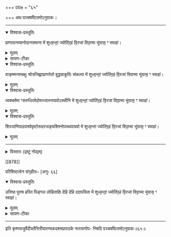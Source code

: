 +++
title = "६५"

+++
अथ पञ्चषष्टितमोऽनुवाकः।
________________________
<details open><summary>विश्वास-प्रस्तुतिः</summary>

प्राणापानव्यानोदानसमाना मे॑ शुध्य॒न्तां॒
ज्योति॑र॒हं वि॒रजा॑ विपा॒प्मा भू॑यास॒ ꣳ स्वाहा॑।
</details>

<details><summary>मूलम्</summary>

प्राणापानव्यानोदानसमाना मे॑ शुध्य॒न्तां॒
ज्योति॑र॒हं वि॒रजा॑ विपा॒प्मा भू॑यास॒ ꣳ स्वाहा॑।
</details>


<details><summary>सायण-टीका</summary>

टीकाः [अन्यत्र](/vedAH_yajuH/taittirIyam/AraNyakam/sarva-prastutiH/06_mahA-nArAyaNopaniShat/51-57_virajA_vipApmA) । 
</details>


<details open><summary>विश्वास-प्रस्तुतिः</summary>

वाङ्ममनश्चक्षुः श्रोत्रजिह्वाघ्राणरेतो बुद्ध्याकूतिः संकल्पा मे॑
शुध्य॒न्तां॒ ज्योति॑र॒हं वि॒रजा॑ विपाप्मा भू॑यास॒ ꣳ स्वाहा॑।
</details>

<details><summary>मूलम्</summary>

वाङ्ममनश्चक्षुः श्रोत्रजिह्वाघ्राणरेतो बुद्ध्याकूतिः संकल्पा मे॑
शुध्य॒न्तां॒ ज्योति॑र॒हं वि॒रजा॑ विपाप्मा भू॑यास॒ ꣳ स्वाहा॑।
</details>


<details open><summary>विश्वास-प्रस्तुतिः</summary>

त्वक्चर्ममा ꣳसरुधिरमेदोमज्जास्नायवोऽस्थीनि मे॑
शुध्य॒न्तां॒ ज्योति॑र॒हं वि॒रजा॑ विपा॒प्मा भू॑यास॒ ꣳ स्वाहा॑।

</details>

<details><summary>मूलम्</summary>

त्वक्चर्ममा ꣳसरुधिरमेदोमज्जास्नायवोऽस्थीनि मे॑
शुध्य॒न्तां॒ ज्योति॑र॒हं वि॒रजा॑ विपा॒प्मा भू॑यास॒ ꣳ स्वाहा॑।

</details>


<details open><summary>विश्वास-प्रस्तुतिः</summary>

शिरःपाणिपादपार्श्वपृष्टोरूदरजङ्घशिश्नोपस्थपायवो मे॑
शुध्य॒न्तां ज्योति॑र॒हं वि॒रजा॑ विपा॒प्मा भू॑यास॒ ꣳ स्वाहा॑।
</details>

<details><summary>मूलम्</summary>

शिरःपाणिपादपार्श्वपृष्टोरूदरजङ्घशिश्नोपस्थपायवो मे॑
शुध्य॒न्तां ज्योति॑र॒हं वि॒रजा॑ विपा॒प्मा भू॑यास॒ ꣳ स्वाहा॑।
</details>


________________________
<details><summary>विस्तारः (द्रष्टुं नोद्यम्)</summary>

*इयं चानुवाकपरिगणनानुरोधेनानुवाकसमाप्तिः। छ. पुस्तकानुरोधेन तु (६७) तमानुवाकसमाप्ति। +छ. पुस्तकेऽत्र (६८) तमानुवाकसमाप्तिः। इयं च मूलोक्तानुवाकपरिगणनविरुद्धा। *छ. पुस्तकेऽत्र (६९) तमानुवाकसमाप्तिः। इयं च मूलोक्तानुवाकपरिगणनविरुद्धा। +एतदग्रे छ. पुस्तके (७०) तमानुवाकसमाप्तिर्मूलोक्तानुवाकपरिगणनविरुद्धा। * एतदग्रे छ. पुस्तके (७१) तमानुवाकसमाप्तिः, सा च मूलोक्तानुवाकपरिगणनविरुद्धा।
</details>


[[878]]

परिशिष्टत्वेन संगृहीतः- [अनु॰ ६६]


<details open><summary>विश्वास-प्रस्तुतिः</summary>

उत्तिष्ठ पुरुष हरित पिङ्गल लोहिताक्षि देहि देहि ददापयिता
मे॑ शुध्य॒न्तां॒ ज्योति॑र॒हं वि॒रजा॑ विपा॒प्मा भू॑यास॒ ꣳ स्वाहा॑।
</details>

<details><summary>मूलम्</summary>

उत्तिष्ठ पुरुष हरित पिङ्गल लोहिताक्षि देहि देहि ददापयिता
मे॑ शुध्य॒न्तां॒ ज्योति॑र॒हं वि॒रजा॑ विपा॒प्मा भू॑यास॒ ꣳ स्वाहा॑।
</details>





<details><summary>सायण-टीका</summary>

उत्तिष्ठेति। शुद्धिहेतुत्वेनात्र सर्वकर्मनिष्पादकं वह्निशरीरोपाधिकं [परमात्मानं] प्रार्थयते - पुरुष पुरि [वह्नि]शरीरे शयान हे परमात्मन्नुत्तिष्ठ, औदासीन्यं परित्यज्य मदनुग्रहार्थमुद्युक्तो भव। संबुद्ध्यन्तपुरुषशब्दस्यैव हरितादीनि त्रीणि पदानि विशेषणानि। हे हरित प्रतिबन्धहरणकुशल। हे पिङ्गल पिङ्गलवर्ण। लोहिताक्षि रक्तनयन। देहि देहि पुनः पुनः शुद्धिं मे प्रयच्छ। ददापयिताऽऽचार्यमुखात्त-त्त्वविज्ञानस्यातिशयेन दापयिता भवेति शेषः। तस्य* दापयितुर्ज्ञानस्योत्पत्तये मे मदीयाश्चित्तवृत्तयः शुध्यन्ताम्। ज्योतिरहमित्यादि पूर्ववत्+॥
इति कृष्णयजुर्वेदीयतैत्तिरीयारण्यकदशमप्रपाठके नारायणीयापरनामधे-
ययुक्तायां याज्ञिक्यामुपनिषदि भाष्ये पञ्चषष्टितमोऽनुवाकः॥६५॥
</details>

________________________
इति कृष्णयजुर्वेदीयतैत्तिरीयारण्यकदशमप्रपाठके नारायणोप-
निषदि पञ्चषष्टितमोऽनुवाकः॥६५॥